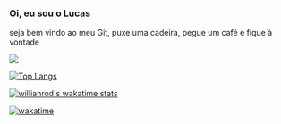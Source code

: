 ### Oi, eu sou o Lucas
seja bem vindo ao meu Git, puxe uma cadeira, pegue um café e fique à vontade

[![](https://github-readme-stats.vercel.app/api?username=zehlucas&count_private=true&show_icons=true)](https://github.com/anuraghazra/github-readme-stats)


[![Top Langs](https://github-readme-stats.vercel.app/api/top-langs/?username=zehlucas&count_private=true&show_icons=true&layout=compact)](https://github.com/anuraghazra/github-readme-stats)


[![willianrod's wakatime stats](https://github-readme-stats.vercel.app/api/wakatime?username=zehlucas)](https://github.com/anuraghazra/github-readme-stats)

[![wakatime](https://wakatime.com/badge/user/d1cce755-a209-4928-b225-db496aecbdb5.svg)](https://wakatime.com/@d1cce755-a209-4928-b225-db496aecbdb5)
